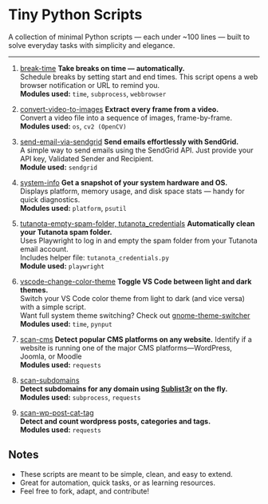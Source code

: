 # Tiny Python Scripts

A collection of minimal Python scripts — each under ~100 lines — built to solve everyday tasks with simplicity and elegance.
___

1. [break-time](https://github.com/anargis/tiny-python-scripts/blob/main/break-time.py)
**Take breaks on time — automatically.**  
Schedule breaks by setting start and end times. This script opens a web browser notification or URL to remind you.  
**Modules used:** `time`, `subprocess`, `webbrowser`

2. [convert-video-to-images](https://github.com/anargis/tiny-python-scripts/blob/main/convert-video-to-images.py)
**Extract every frame from a video.**  
Convert a video file into a sequence of images, frame-by-frame.  
**Modules used:** `os`, `cv2 (OpenCV)`

3. [send-email-via-sendgrid](https://github.com/anargis/tiny-python-scripts/blob/main/send-email-via-sendgrid.py)
**Send emails effortlessly with SendGrid.**  
A simple way to send emails using the SendGrid API. Just provide your API key, Validated Sender and Recipient.  
**Module used:** `sendgrid`

4. [system-info](https://github.com/anargis/tiny-python-scripts/blob/main/system-info.py)
**Get a snapshot of your system hardware and OS.**  
Displays platform, memory usage, and disk space stats — handy for quick diagnostics.  
**Modules used:** `platform`, `psutil`

5. [tutanota-empty-spam-folder, tutanota_credentials](https://github.com/anargis/tiny-python-scripts/blob/main/tutanota-empty-spam-folder.py)
**Automatically clean your Tutanota spam folder.**  
Uses Playwright to log in and empty the spam folder from your Tutanota email account.  
Includes helper file: `tutanota_credentials.py`  
**Module used:** `playwright`

6. [vscode-change-color-theme](https://github.com/anargis/tiny-python-scripts/blob/main/vscode-change-color-theme.py)
**Toggle VS Code between light and dark themes.**  
Switch your VS Code color theme from light to dark (and vice versa) with a simple script.  
Want full system theme switching? Check out [gnome-theme-switcher](https://github.com/anargis/gnome-theme-switcher)  
**Modules used:** `time`, `pynput`

7. [scan-cms](https://github.com/anargis/tiny-python-scripts/blob/main/scan-cms.py)
**Detect popular CMS platforms on any website.**
Identify if a website is running one of the major CMS platforms—WordPress, Joomla, or Moodle  
**Modules used:** `requests`

8. [scan-subdomains](https://github.com/anargis/tiny-python-scripts/blob/main/scan-subdomains.py)  
**Detect subdomains for any domain using [Sublist3r](https://github.com/aboul3la/Sublist3r) on the fly.**  
**Modules used:** `subprocess`, `requests` 

9. [scan-wp-post-cat-tag](https://github.com/anargis/tiny-python-scripts/blob/main/scan-wp-post-cat-tag.py)  
**Detect and count wordpress posts, categories and tags.**  
**Modules used:** `requests` 

## Notes

- These scripts are meant to be simple, clean, and easy to extend.
- Great for automation, quick tasks, or as learning resources.
- Feel free to fork, adapt, and contribute!

